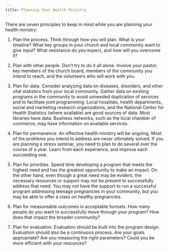 ```yaml
---
title: Planning Your Health Ministry
---
```


There are seven principles to keep in mind while you are planning your health ministry:

1. Plan the process. Think through how you will plan. What is your timeline? What key groups in your church and local community want to give input? What resistance do you expect, and how will you overcome it?

2. Plan with other people. Don’t try to do it all alone. Involve your pastor, key members of the church board, members of the community you intend to reach, and the volunteers who will work with you.

3. Plan for data. Consider analyzing data on diseases, disorders, and other vital statistics from your local community. Gather data on existing programs in the community to avoid unneeded duplication of services and to facilitate joint programming. Local hospitals, health departments, social and marketing research organizations, and the National Center for Health Statistics (where available) are good sources of data. Most libraries have data. Business networks, such as the local chamber of commerce, may have information on available services.

4. Plan for permanence. An effective health ministry will be ongoing. Most of the problems you intend to address are never ultimately solved. If you are planning a stress seminar, you need to plan to do several over the course of a year. Learn from each experience, and improve each succeeding one.

5. Plan for priorities. Spend time developing a program that meets the highest need and has the greatest opportunity to make an impact. On the other hand, even though a great need may be evident, the necessary resources or support may not be present to successfully address that need. You may not have the support to run a successful program addressing teenage pregnancies in your community, but you may be able to offer a class on healthy pregnancies.

6. Plan for measureable outcomes in acceptable formats. How many people do you want to successfully move through your program? How does that impact the broader community?

7. Plan for evaluation. Evaluation should be built into the program design. Evaluation should also be a continuous process. Are your goals appropriate? Are you measuring the right parameters? Could you be more efficient with your resources?